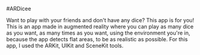 #ARDicee 

Want to play with your friends and don't have any dice? This app is for you! 
This is an app made in augmented reality where you can play as many dice as you want, as many times as you want, using the environment you're in, because the app detects flat areas, to be as realistic as possible. 
For this app, I used the ARKit, UIKit and SceneKit tools.  
